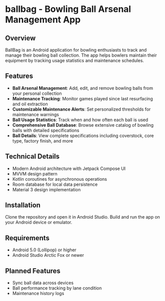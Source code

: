 # ballbag - Bowling Ball Arsenal Management App

## Overview
BallBag is an Android application for bowling enthusiasts to track and manage their bowling ball collection. The app helps bowlers maintain their equipment by tracking usage statistics and maintenance schedules.

## Features
- **Ball Arsenal Management**: Add, edit, and remove bowling balls from your personal collection
- **Maintenance Tracking**: Monitor games played since last resurfacing and oil extraction
- **Customizable Maintenance Alerts**: Set personalized thresholds for maintenance warnings
- **Ball Usage Statistics**: Track when and how often each ball is used
- **Comprehensive Ball Database**: Browse extensive catalog of bowling balls with detailed specifications
- **Ball Details**: View complete specifications including coverstock, core type, factory finish, and more

## Technical Details
- Modern Android architecture with Jetpack Compose UI
- MVVM design pattern
- Kotlin coroutines for asynchronous operations
- Room database for local data persistence
- Material 3 design implementation

## Installation
Clone the repository and open it in Android Studio. Build and run the app on your Android device or emulator.

## Requirements
- Android 5.0 (Lollipop) or higher
- Android Studio Arctic Fox or newer

## Planned Features
- Sync ball data across devices
- Ball performance tracking by lane condition
- Maintenance history logs
